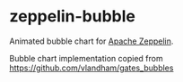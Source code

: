 zeppelin-bubble
===============

Animated bubble chart for [Apache Zeppelin](http://zeppelin.apache.org).

Bubble chart implementation copied from https://github.com/vlandham/gates_bubbles
